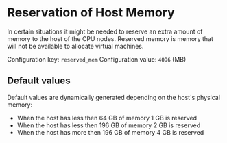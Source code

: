 # Reservation of Host Memory

In certain situations it might be needed to reserve an extra amount of memory to the host of the CPU nodes. Reserved memory is memory that will not be available to allocate virtual machines.

Configuration key: `reserved_mem`
Configuration value: `4096` (MB)


## Default values

Default values are dynamically generated depending on the host's physical memory:

- When the host has less then 64 GB of memory 1 GB is reserved
- When the host has less then 196 GB of memory 2 GB is reserved
- When the host has more then 196 GB of memory 4 GB is reserved
